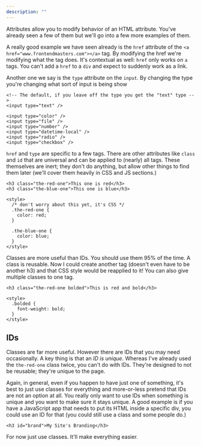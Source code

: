 ```yaml
---
description: ""
---
```


Attributes allow you to modify behavior of an HTML attribute. You've already seen a few of them but we'll go into a few more examples of them.

A really good example we have seen already is the `href` attribute of the `<a href="www.frontendmasters.com"></a>` tag. By modifying the href we're modifying what the tag does. It's contextual as well: `href` only works on `a` tags. You can't add a `href` to a `div` and expect to suddenly work as a link.

Another one we say is the `type` attribute on the `input`. By changing the type you're changing what sort of input is being show

```klipse-html
<!-- The default, if you leave off the type you get the "text" type -->
<input type="text" />

<input type="color" />
<input type="file" />
<input type="number" />
<input type="datetime-local" />
<input type="radio" />
<input type="checkbox" />
```

`href` and `type` are specific to a few tags. There are other attributes like `class` and `id` that are universal and can be applied to (nearly) all tags. These themselves are inert; they don't do anything, but allow other things to find them later (we'll cover them heavily in CSS and JS sections.)

```klipse-html
<h3 class="the-red-one">This one is red</h3>
<h3 class="the-blue-one">This one is blue</h3>

<style>
  /* don't worry about this yet, it's CSS */
  .the-red-one {
    color: red;
  }

  .the-blue-one {
    color: blue;
  }
</style>
```

Classes are more useful than IDs. You should use them 95% of the time. A class is reusable. Now I could create another tag (doesn't even have to be another h3) and that CSS style would be reapplied to it! You can also give multiple classes to one tag.

```klipse-html
<h3 class="the-red-one bolded">This is red and bold</h3>

<style>
  .bolded {
    font-weight: bold;
  }
</style>
```

## IDs

Classes are far more useful. However there are IDs that you may need occasionally. A key thing is that an _ID is unique_. Whereas I've already used the `the-red-one` class twice, you can't do with IDs. They're designed to not be reusable; they're unique to the page.

Again, in general, even if you happen to have just one of something, it's best to just use classes for everything and more-or-less pretend that IDs are not an option at all. You really only want to use IDs when something is unique and you want to make sure it stays unique. A good example is if you have a JavaScript app that needs to put its HTML inside a specific div, you could use an ID for that (you could still use a class and some people do.)

```klipse-html
<h3 id="brand">My Site's Branding</h3>
```

For now just use classes. It'll make everything easier.
